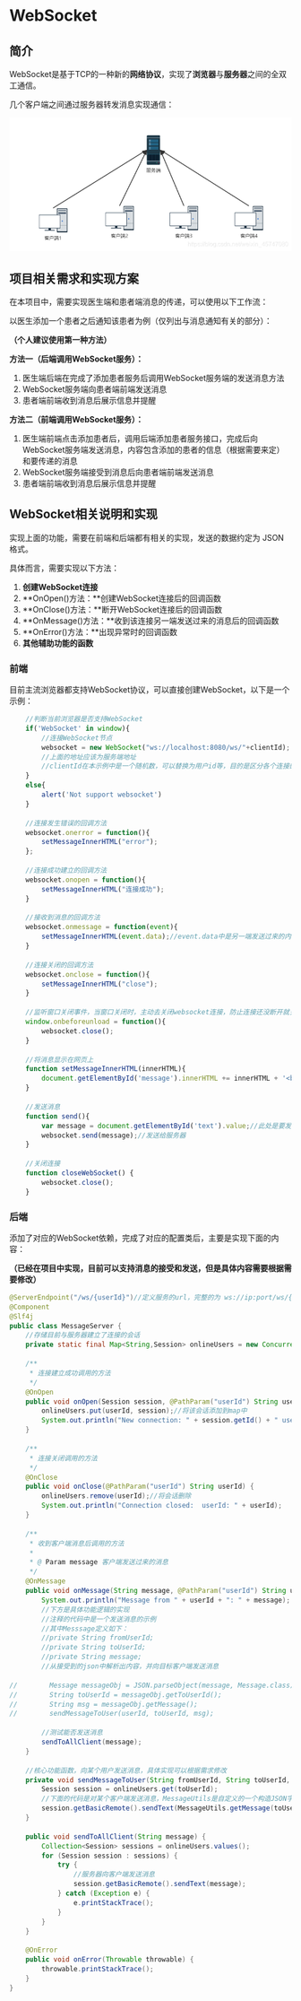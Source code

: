 # WebSocket

## 简介

WebSocket是基于TCP的一种新的**网络协议**，实现了**浏览器**与**服务器**之间的全双工通信。

几个客户端之间通过服务器转发消息实现通信：

<img src="任喆轩.assets\websocket网络结构.png" style="zoom: 80%;" />



## 项目相关需求和实现方案

在本项目中，需要实现医生端和患者端消息的传递，可以使用以下工作流：

以医生添加一个患者之后通知该患者为例（仅列出与消息通知有关的部分）：

**（个人建议使用第一种方法）**

**方法一（后端调用WebSocket服务）：**

1. 医生端后端在完成了添加患者服务后调用WebSocket服务端的发送消息方法
2. WebSocket服务端向患者端前端发送消息
3. 患者端前端收到消息后展示信息并提醒

**方法二（前端调用WebSocket服务）：**

1. 医生端前端点击添加患者后，调用后端添加患者服务接口，完成后向WebSocket服务端发送消息，内容包含添加的患者的信息（根据需要来定）和要传递的消息
2. WebSocket服务端接受到消息后向患者端前端发送消息
3. 患者端前端收到消息后展示信息并提醒



## WebSocket相关说明和实现

实现上面的功能，需要在前端和后端都有相关的实现，发送的数据约定为 JSON 格式。

具体而言，需要实现以下方法：

1. **创建WebSocket连接**
2. **OnOpen()方法：**创建WebSocket连接后的回调函数
3. **OnClose()方法：**断开WebSocket连接后的回调函数
4. **OnMessage()方法：**收到该连接另一端发送过来的消息后的回调函数
5. **OnError()方法：**出现异常时的回调函数
6. **其他辅助功能的函数**



### 前端

目前主流浏览器都支持WebSocket协议，可以直接创建WebSocket，以下是一个示例：

```JavaScript
	//判断当前浏览器是否支持WebSocket
    if('WebSocket' in window){
        //连接WebSocket节点
        websocket = new WebSocket("ws://localhost:8080/ws/"+clientId);
        //上面的地址应该为服务端地址
        //clientId在本示例中是一个随机数，可以替换为用户id等，目的是区分各个连接的客户端
    }
    else{
        alert('Not support websocket')
    }

    //连接发生错误的回调方法
    websocket.onerror = function(){
        setMessageInnerHTML("error");
    };

    //连接成功建立的回调方法
    websocket.onopen = function(){
        setMessageInnerHTML("连接成功");
    }

    //接收到消息的回调方法
    websocket.onmessage = function(event){
        setMessageInnerHTML(event.data);//event.data中是另一端发送过来的内容
    }

    //连接关闭的回调方法
    websocket.onclose = function(){
        setMessageInnerHTML("close");
    }

	//监听窗口关闭事件，当窗口关闭时，主动去关闭websocket连接，防止连接还没断开就关闭窗口，server端会抛异常。
    window.onbeforeunload = function(){
        websocket.close();
    }

    //将消息显示在网页上
    function setMessageInnerHTML(innerHTML){
        document.getElementById('message').innerHTML += innerHTML + '<br/>';
    }

    //发送消息
    function send(){
        var message = document.getElementById('text').value;//此处是要发送的消息
        websocket.send(message);//发送给服务器
    }
	
	//关闭连接
    function closeWebSocket() {
        websocket.close();
    }

```



### 后端

添加了对应的WebSocket依赖，完成了对应的配置类后，主要是实现下面的内容：

**（已经在项目中实现，目前可以支持消息的接受和发送，但是具体内容需要根据需要修改）**

```Java
@ServerEndpoint("/ws/{userId}")//定义服务的url，完整的为 ws://ip:port/ws/{userId}
@Component
@Slf4j
public class MessageServer {
    //存储目前与服务器建立了连接的会话
    private static final Map<String,Session> onlineUsers = new ConcurrentHashMap<>();

    /**
     * 连接建立成功调用的方法
     */
    @OnOpen
    public void onOpen(Session session, @PathParam("userId") String userId) {
        onlineUsers.put(userId, session);//将该会话添加到map中
        System.out.println("New connection: " + session.getId() + " userId: " + userId);
    }

    /**
     * 连接关闭调用的方法
     */
    @OnClose
    public void onClose(@PathParam("userId") String userId) {
        onlineUsers.remove(userId);//将会话删除
        System.out.println("Connection closed:  userId: " + userId);
    }

    /**
     * 收到客户端消息后调用的方法
     *
     * @ Param message 客户端发送过来的消息
     */
    @OnMessage
    public void onMessage(String message, @PathParam("userId") String userId) throws Exception {
        System.out.println("Message from " + userId + ": " + message);
        //下方是具体功能逻辑的实现
        //注释的代码中是一个发送消息的示例
        //其中Messsage定义如下：
        //private String fromUserId;
    	//private String toUserId;
    	//private String message;
        //从接受到的json中解析出内容，并向目标客户端发送消息
        
//        Message messageObj = JSON.parseObject(message, Message.class);
//        String toUserId = messageObj.getToUserId();
//        String msg = messageObj.getMessage();
//        sendMessageToUser(userId, toUserId, msg);
        
        //测试能否发送消息
        sendToAllClient(message);
    }

    //核心功能函数，向某个用户发送消息，具体实现可以根据需求修改
    private void sendMessageToUser(String fromUserId, String toUserId, String message) throws IOException {
        Session session = onlineUsers.get(toUserId);
        //下面的代码是对某个客户端发送消息，MessageUtils是自定义的一个构造JSON字符串的方法
        session.getBasicRemote().sendText(MessageUtils.getMessage(toUserId, fromUserId, message));
    }

    public void sendToAllClient(String message) {
        Collection<Session> sessions = onlineUsers.values();
        for (Session session : sessions) {
            try {
                //服务器向客户端发送消息
                session.getBasicRemote().sendText(message);
            } catch (Exception e) {
                e.printStackTrace();
            }
        }
    }

    @OnError
    public void onError(Throwable throwable) {
        throwable.printStackTrace();
    }
}
```




